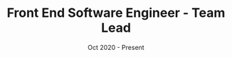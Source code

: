 ---
title: 'Front End Software Engineer - Team Lead'
company: 'The Coop - Project TUX'
date: 'Oct 2020 - Present'
accomplishments: 
  - Coordinated with a team of UX designers and engineers to plan, design, and document a minimum viable product.
  - Set goals for and created a Kanban style sprint board every two weeks. 
  - Lead pair programming exercises during the development process.
  - Researched new technologies for future versions of project T.UX.
---